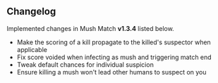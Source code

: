## Changelog

Implemented changes in Mush Match **v1.3.4** listed below.

* Make the scoring of a kill propagate to the killed's suspector when applicable
* Fix score voided when infecting as mush and triggering match end
* Tweak default chances for individual suspicion
* Ensure killing a mush won't lead other humans to suspect on you
